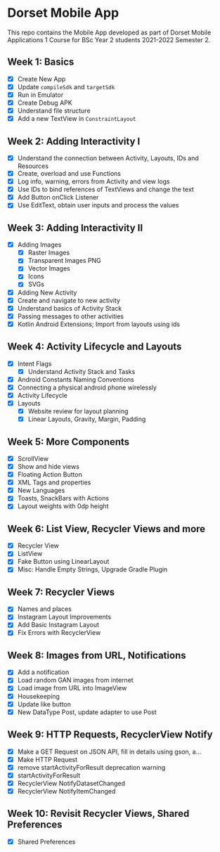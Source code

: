 # Dorset Mobile App

This repo contains the Mobile App developed as part of Dorset Mobile Applications 1 Course for BSc Year 2 students 2021-2022 Semester 2.

## Week 1: Basics

- [x] Create New App
- [x] Update `compileSdk` and `targetSdk`
- [x] Run in Emulator
- [x] Create Debug APK
- [x] Understand file structure
- [x] Add a new TextView in `ConstraintLayout`

## Week 2: Adding Interactivity I

- [x] Understand the connection between Activity, Layouts, IDs and Resources
- [x] Create, overload and use Functions
- [x] Log info, warning, errors from Activity and view logs
- [x] Use IDs to bind references of TextViews and change the text
- [x] Add Button onClick Listener
- [x] Use EditText, obtain user inputs and process the values

## Week 3: Adding Interactivity II

- [x] Adding Images
    - [x] Raster Images
    - [x] Transparent Images PNG
    - [x] Vector Images
    - [x] Icons
    - [x] SVGs
- [x] Adding New Activity
- [x] Create and navigate to new activity
- [x] Understand basics of Activity Stack
- [x] Passing messages to other activities
- [x] Kotlin Android Extensions; Import from layouts using ids

## Week 4: Activity Lifecycle and Layouts

- [x] Intent Flags
  - [x] Understand Activity Stack and Tasks
- [x] Android Constants Naming Conventions
- [x] Connecting a physical android phone wirelessly
- [x] Activity Lifecycle
- [x] Layouts
  - [x] Website review for layout planning 
  - [x] Linear Layouts, Gravity, Margin, Padding

## Week 5: More Components

- [x] ScrollView
- [x] Show and hide views
- [x] Floating Action Button
- [x] XML Tags and properties
- [x] New Languages
- [x] Toasts, SnackBars with Actions
- [x] Layout weights with 0dp height

## Week 6: List View, Recycler Views and more

- [x] Recycler View
- [x] ListView
- [x] Fake Button using LinearLayout
- [x] Misc: Handle Empty Strings, Upgrade Gradle Plugin

## Week 7: Recycler Views

 - [x] Names and places
 - [x] Instagram Layout Improvements
 - [x] Add Basic Instagram Layout
 - [x] Fix Errors with RecyclerView

## Week 8: Images from URL, Notifications

 - [x] Add a notification
 - [x] Load random GAN images from internet
 - [x] Load image from URL into ImageView
 - [x] Housekeeping
 - [x] Update like button
 - [x] New DataType Post, update adapter to use Post

## Week 9: HTTP Requests, RecyclerView Notify

 - [x] Make a GET Request on JSON API, fill in details using gson, a…
 - [x] Make HTTP Request
 - [x] remove startActivityForResult deprecation warning
 - [x] startActivityForResult
 - [x] RecyclerView NotifyDatasetChanged
 - [x] RecyclerView NotifyItemChanged

## Week 10: Revisit Recycler Views, Shared Preferences

- [x] Shared Preferences